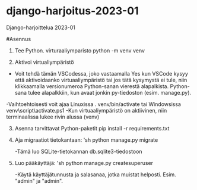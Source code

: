 # django-harjoitus-2023-01
Django-harjoittelua 2023-01

#Asennus

1. Tee Python. virturaaliymparisto
    python -m venv venv

2. Aktivoi virtualiympäristö
- Voit tehdä tämän VSCodessa, joko vastaamalla Yes kun VSCode kysyy että aktivoidaanko virtuaaliympäristö tai jos tätä kysymystä ei tule, niin klikkaamalla versionumeroa Python-sanan vierestä alapalkista. Python-sana tulee alapalkkiin, kun avaat jonkin py-tiedoston (esim. manage.py).

-Vaihtoehtoisesti voit ajaa Linuxissa . venv/bin/activate tai Windowsissa venv\script\activate.ps1
-Kun virtuaaliympäristö on aktiivinen, niin terminaalissa lukee rivin alussa (venv)

3. Asenna tarvittavat Python-paketit
    pip install -r requirements.txt

4. Aja migraatiot tietokantaan:
'sh
    python manage.py migrate

    -Tämä luo SQLite-tietokannan db.sqlite3-tiedostoon

5. Luo pääkäyttäjä:
    'sh
    python manage.py createsuperuser

    -Käytä käyttäjätunnusta ja salasanaa, jotka muistat helposti. Esim. "admin" ja "admin".